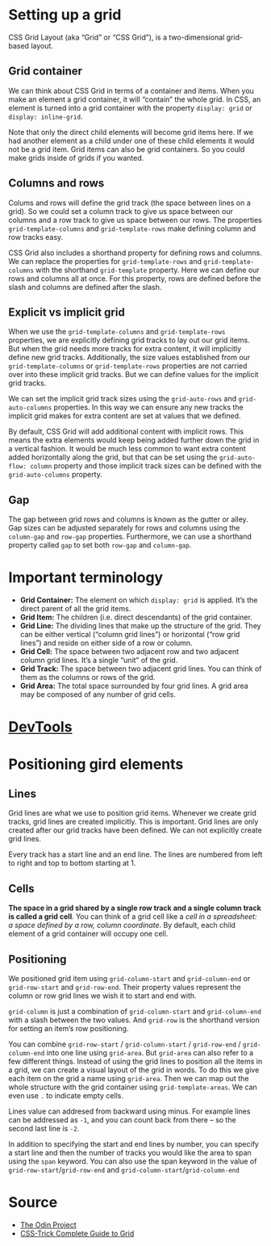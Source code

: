 # Setting up a grid

CSS Grid Layout (aka “Grid” or “CSS Grid”), is a two-dimensional grid-based layout.

## Grid container

We can think about CSS Grid in terms of a container and items. When you make an element a grid container, it will “contain” the whole grid. In CSS, an element is turned into a grid container with the property `display: grid` or `display: inline-grid`.

Note that only the direct child elements will become grid items here. If we had another element as a child under one of these child elements it would not be a grid item. Grid items can also be grid containers. So you could make grids inside of grids if you wanted.

## Columns and rows

Colums and rows will define the grid track (the space between lines on a grid). So we could set a column track to give us space between our columns and a row track to give us space between our rows. The properties `grid-template-columns` and `grid-template-rows` make defining column and row tracks easy.

CSS Grid also includes a shorthand property for defining rows and columns. We can replace the properties for `grid-template-rows` and `grid-template-columns` with the shorthand `grid-template` property. Here we can define our rows and columns all at once. For this property, rows are defined before the slash and columns are defined after the slash.

## Explicit vs implicit grid

When we use the `grid-template-columns` and `grid-template-rows` properties, we are explicitly defining grid tracks to lay out our grid items. But when the grid needs more tracks for extra content, it will implicitly define new grid tracks. Additionally, the size values established from our `grid-template-columns` or `grid-template-rows` properties are not carried over into these implicit grid tracks. But we can define values for the implicit grid tracks.

We can set the implicit grid track sizes using the `grid-auto-rows` and `grid-auto-columns` properties. In this way we can ensure any new tracks the implicit grid makes for extra content are set at values that we defined.

By default, CSS Grid will add additional content with implicit rows. This means the extra elements would keep being added further down the grid in a vertical fashion. It would be much less common to want extra content added horizontally along the grid, but that can be set using the `grid-auto-flow: column` property and those implicit track sizes can be defined with the `grid-auto-columns` property.

## Gap

The gap between grid rows and columns is known as the gutter or alley. Gap sizes can be adjusted separately for rows and columns using the `column-gap` and `row-gap` properties. Furthermore, we can use a shorthand property called `gap` to set both `row-gap` and `column-gap`.

# Important terminology

- **Grid Container:** The element on which `display: grid` is applied. It’s the direct parent of all the grid items.
- **Grid Item:** The children (i.e. direct descendants) of the grid container.
- **Grid Line:** The dividing lines that make up the structure of the grid. They can be either vertical (“column grid lines”) or horizontal (“row grid lines”) and reside on either side of a row or column.
- **Grid Cell:** The space between two adjacent row and two adjacent column grid lines. It’s a single “unit” of the grid.
- **Grid Track:** The space between two adjacent grid lines. You can think of them as the columns or rows of the grid.
- **Grid Area:** The total space surrounded by four grid lines. A grid area may be composed of any number of grid cells.

# [DevTools](https://developer.chrome.com/docs/devtools/css/grid/)

# Positioning gird elements

## Lines

Grid lines are what we use to position grid items. Whenever we create grid tracks, grid lines are created implicitly. This is important. Grid lines are only created after our grid tracks have been defined. We can not explicitly create grid lines.

Every track has a start line and an end line. The lines are numbered from left to right and top to bottom starting at 1.

## Cells

**The space in a grid shared by a single row track and a single column track is called a grid cell**. You can think of a grid cell like a _cell in a spreadsheet: a space defined by a row, column coordinate_. By default, each child element of a grid container will occupy one cell.

## Positioning

We positioned grid item using `grid-column-start` and `grid-column-end` or `grid-row-start` and `grid-row-end`. Their property values represent the column or row grid lines we wish it to start and end with.

`grid-column` is just a combination of `grid-column-start` and `grid-column-end` with a slash between the two values. And `grid-row` is the shorthand version for setting an item’s row positioning.

You can combine `grid-row-start` / `grid-column-start` / `grid-row-end` / `grid-column-end` into one line using `grid-area`. But `grid-area` can also refer to a few different things. Instead of using the grid lines to position all the items in a grid, we can create a visual layout of the grid in words. To do this we give each item on the grid a name using `grid-area`. Then we can map out the whole structure with the grid container using `grid-template-areas`. We can even use `.` to indicate empty cells.

Lines value can addresed from backward using minus. For example lines can be addressed as `-1`, and you can count back from there – so the second last line is `-2`.

In addition to specifying the start and end lines by number, you can specify a start line and then the number of tracks you would like the area to span using the `span` keyword. You can also use the span keyword in the value of `grid-row-start`/`grid-row-end` and `grid-column-start`/`grid-column-end`

# Source

- [The Odin Project](https://www.theodinproject.com/)
- [CSS-Trick Complete Guide to Grid](https://css-tricks.com/snippets/css/complete-guide-grid/)
